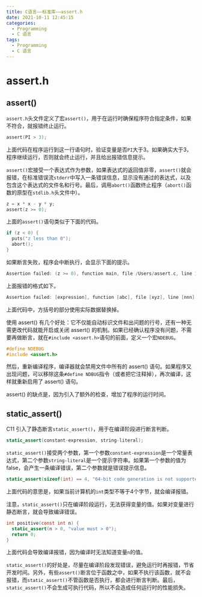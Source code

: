 ```yaml
---
title: C语言——标准库——assert.h
date: 2021-10-11 12:45:15
categories: 
  - Programming
  - C 语言
tags: 
  - Programming
  - C 语言
---
```


# assert.h

## assert()

`assert.h`头文件定义了宏`assert()`，用于在运行时确保程序符合指定条件，如果不符合，就报错终止运行。

```c
assert(PI > 3);
```

上面代码在程序运行到这一行语句时，验证变量是否`PI`大于3。如果确实大于3，程序继续运行，否则就会终止运行，并且给出报错信息提示。
<!-- more -->

`assert()`宏接受一个表达式作为参数，如果表达式的返回值非零，`assert()`就会报错，在标准错误流`stderr`中写入一条错误信息，显示没有通过的表达式，以及包含这个表达式的文件名和行号。最后，调用`abort()`函数终止程序（`abort()`函数的原型在`stdlib.h`头文件中）。

```c
z = x * x - y * y;
assert(z >= 0);
```

上面的`assert()`语句类似于下面的代码。

```c
if (z < 0) {
  puts("z less than 0");
  abort();
}
```

如果断言失败，程序会中断执行，会显示下面的提示。

```c
Assertion failed: (z >= 0), function main, file /Users/assert.c, line 14.
```

上面报错的格式如下。

```c
Assertion failed: [expression], function [abc], file [xyz], line [nnn].
```

上面代码中，方括号的部分使用实际数据替换掉。

使用 assert() 有几个好处：它不仅能自动标识文件和出问题的行号，还有一种无需更改代码就能开启或关闭 assert() 的机制。如果已经确认程序没有问题，不需要再做断言，就在`#include <assert.h>`语句的前面，定义一个宏`NDEBUG`。

```c
#define NDEBUG
#include <assert.h>
```

然后，重新编译程序，编译器就会禁用文件中所有的 assert() 语句。如果程序又出现问题，可以移除这条`#define NDBUG`指令（或者把它注释掉），再次编译，这样就重新启用了 assert() 语句。

assert() 的缺点是，因为引入了额外的检查，增加了程序的运行时间。

## static_assert()

C11 引入了静态断言`static_assert()`，用于在编译阶段进行断言判断。

```c
static_assert(constant-expression, string-literal);
```

`static_assert()`接受两个参数，第一个参数`constant-expression`是一个常量表达式，第二个参数`string-literal`是一个提示字符串。如果第一个参数的值为false，会产生一条编译错误，第二个参数就是错误提示信息。

```c
static_assert(sizeof(int) == 4, "64-bit code generation is not supported.");
```

上面代码的意思是，如果当前计算机的`int`类型不等于4个字节，就会编译报错。

注意，`static_assert()`只在编译阶段运行，无法获得变量的值。如果对变量进行静态断言，就会导致编译错误。

```c
int positive(const int n) {
  static_assert(n > 0, "value must > 0");
  return 0;
}
```

上面代码会导致编译报错，因为编译时无法知道变量`n`的值。

`static_assert()`的好处是，尽量在编译阶段发现错误，避免运行时再报错，节省开发时间。另外，有些`assert()`断言位于函数之中，如果不执行该函数，就不会报错，而`static_assert()`不管函数是否执行，都会进行断言判断。最后，`static_assert()`不会生成可执行代码，所以不会造成任何运行时的性能损失。
